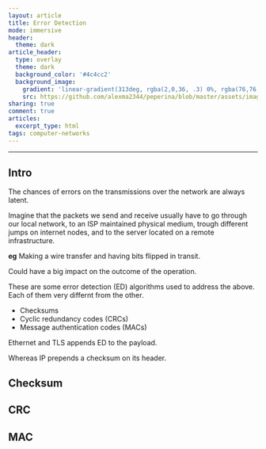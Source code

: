 ```yaml
---
layout: article
title: Error Detection
mode: immersive
header:
  theme: dark
article_header:
  type: overlay
  theme: dark
  background_color: '#4c4cc2'
  background_image:
    gradient: 'linear-gradient(313deg, rgba(2,0,36, .3) 0%, rgba(76,76,194, .3) 47%, rgba(0,212,255, .6) 100%)'
    src: https://github.com/alexma2344/peperina/blob/master/assets/images/don-ripper.jpg?raw=true"
sharing: true
comment: true
articles:
  excerpt_type: html
tags: computer-networks
---
```


<!--more-->

---

## Intro

The chances of errors on the transmissions over the network are always latent.

Imagine that the packets we send and receive usually have to go through our local network, to an ISP maintained physical medium, trough different jumps on internet nodes, and to the server located on a remote infrastructure.

**eg** Making a wire transfer and having bits flipped in transit.

Could have a big impact on the outcome of the operation.

These are some error detection (ED) algorithms used to address the above. Each of them very differnt from the other.
- Checksums
- Cyclic redundancy codes (CRCs)
- Message authentication codes (MACs)

Ethernet and TLS appends ED to the payload. 




Whereas IP prepends a checksum on its header.





## Checksum

## CRC

## MAC